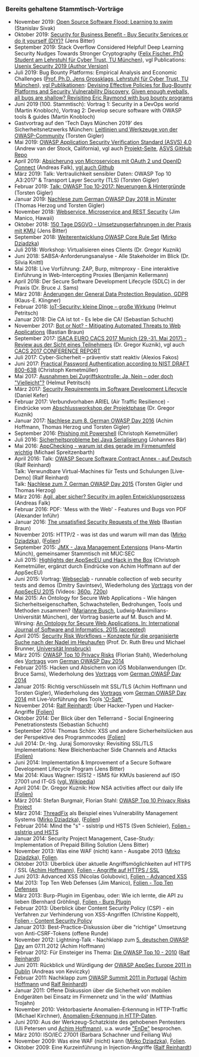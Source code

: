 ### Bereits gehaltene Stammtisch-Vorträge
<!--- Alter Direkt-Link: https://www.owasp.org/index.php?title=OWASP_German_Chapter_Stammtisch_Initiative/M%C3%BCnchen#Bereits_gehaltene_Stammtisch-Vortr.C3.A4ge --->
* November 2019: <u>[Open Source Software Flood: Learning to swim](https://wiki.owasp.org/?title=Special:Redirect/file/Software_Composition_Analysis_OWASP_Stammtisch_-_Stanislav_Sivak.pdf)</u> (Stanislav Sivak)
* Oktober 2019: <u>[Security for Business Benefit - Buy Security Services or do it yourself (DIY)?](https://wiki.owasp.org/?title=Special:Redirect/file/Security_for_Business_Benefit_-_Buy_Security_Services_or_do_it_yourself_-_Jens_Bitter.pdf)</u> (Jens Bitter)
* September 2019: Stack Overflow Considered Helpful! Deep Learning Security Nudges Towards Stronger Cryptography (<u>[Felix Fischer, PhD Student am Lehrstuhl für Cyber Trust, TU München](https://www.in.tum.de/cybertrust/members/felix-fischer/)</u>), vgl Publications: <u>[Usenix Security 2019 (Author Version)](https://www.in.tum.de/fileadmin/w00bws/cybertrust/papers/2019-USENIXSec-Fischer.pdf)</u>
* Juli 2019: Bug Bounty Platforms: Empirical Analysis and Economic Challenges (<u>[Prof. Ph.D. Jens Grossklags, Lehrstuhl für Cyber Trust, TU München](https://www.cybertrust.in.tum.de/index.php?id=101)</u>), <u>[vgl Publikationen](https://www.cybertrust.in.tum.de/index.php?id=102&L=0)</u>: <u>[Devising Effective Policies for Bug-Bounty Platforms and Security Vulnerability Discovery](https://www.jstor.org/stable/pdf/10.5325/jinfopoli.7.2017.0372.pdf)</u>, <u>[Given enough eyeballs, all bugs are shallow? Revisiting Eric Raymond with bug bounty programs](https://academic.oup.com/cybersecurity/article/3/2/81/4524054)</u> 
* Juni 2019 (100. Stammtisch): Vortrag 1: Security in a DevOps world (Martin Knobloch), Vortrag 2: Develop secure software with OWASP tools & guides (Martin Knobloch)
* Gastvortrag auf den 'Tech Days München 2019' des Sicherheitsnetzwerks München: <u>[Leitlinien und Werkzeuge von der OWASP-Community](https://wiki.owasp.org/?title=Special:Redirect/file/OWASP_Leitlinien+Werkzeuge_-_Torsten_Gigler.pdf)</u> (Torsten Gigler)
* Mai 2019: <u>[OWASP Application Security Verification Standard (ASVS) 4.0](https://wiki.owasp.org/?title=Special:Redirect/file/Application_Security_Verification_Standard_4.0_-_Andrew_van_der_Stock.pdf)</u> (Andrew van der Stock, California), vgl auch <u>[Projekt-Seite](http://www.owasp.org/index.php/Category:OWASP_Application_Security_Verification_Standard_Project)</u>, <u>[ASVS GitHub Repo](https://github.com/OWASP/ASVS/tree/master/4.0)</u>
* April 2019: <u>[Absicherung von Microservices mit OAuth 2 und OpenID Connect](https://wiki.owasp.org/?title=Special:Redirect/file/OAuth_2_and_OpenID_Connect_-_Andreas_Falk.pdf)</u> (Andreas Falk), <u>[vgl auch Github](https://github.com/andifalk/owasp-chapter-munich-04-2019)</u>
* März 2019: Talk: Vertraulichkeit sensibler Daten: OWASP Top 10 ‚A3:2017‘ & Transport Layer Security (TLS) (Torsten Gigler)
* Februar 2019: <u>[Talk: OWASP Top 10-2017: Neuerungen & Hintergründe](https://wiki.owasp.org/?title=Special:Redirect/file/OWASP_Top10_2017_Neuerungen%2BHintergruende_-_Torsten_Gigler.pdf)</u> (Torsten Gigler)
* Januar 2019: <u>[Nachlese zum German OWASP Day 2018 in Münster](https://wiki.owasp.org/?title=Special:Redirect/file/German_OWASP_Day_2018-Nachlese_-_Thomas_Herzog%2BTorsten_Gigler.pdf)</u> (Thomas Herzog und Torsten Gigler)
* November 2018: <u>[Webservice, Microservice and REST Security](https://wiki.owasp.org/?title=Special:Redirect/file/Webservice_and_Microservice_Security_-_Jim_Manico.pdf)</u> (Jim Manico, Hawaii)
* Oktober 2018: <u>[150 Tage DSGVO - Umsetzungserfahrungen in der Praxis mit KMU](https://wiki.owasp.org/?title=Special:Redirect/file/150_Tage_DSGVO_in_KMU_-_Jens_Bitter.pdf)</u> (Jens Bitter)
* September 2018: <u>[Weiterentwicklung OWASP Core Rule Set](https://wiki.owasp.org/?title=Special:Redirect/file/Weiterentwicklung_des_OWASP-ModSecurity_Core_Ruleset-20180918_-_Mirko_Dziadzka.pdf)</u> ([Mirko Dziadzka](https://mirko.dziadzka.de/))<!-- Quelle für Folien: ([Folien](http://mirko.dziadzka.de/Vortrag/owasp-crs-20180918)) -->
* Juli 2018: Workshop: Virtualisieren eines Clients (Dr. Gregor Kuznik)
* Juni 2018: SABSA-Anforderungsanalyse -  Alle Stakeholder im Blick (Dr. Silvia Knittl)
* Mai 2018: Live Vorführung: ZAP, Burp, mitmproxy - Eine interaktive Einführung in Web-Intercepting Proxies (Benjamin Kellermann)
* April 2018: Der Secure Software Development Lifecycle (SDLC) in der Praxis (Dr. Bruce J. Sams)
* März 2018: <u>[Änderungen der General Data Protection Regulation, GDPR](https://wiki.owasp.org/?title=Special:Redirect/file/The_Future_of_Data_Privacy_in_Europe_-_V2_Klaus-E_Klingner.pdf)</u> (Klaus-E. Klingner)
* Februar 2018: <u>[IoT-Security: kleine Dinge – große Wirkung](https://wiki.owasp.org/?title=Special:Redirect/file/IoT_Security_Kleine_Dinge-große_Wirkung_-_Helmut_Petritsch.pdf)</u> (Helmut Petritsch)
* Januar 2018: Die CA ist tot - Es lebe die CA! (Sebastian Schucht)
* November 2017: <u>[Bot or Not? - Mitigating Automated Threats to Web Applications](https://wiki.owasp.org/?title=Special:Redirect/file/Bot_or_Not_-_Mitigating_Automated_Threats_to_Web_Applications_-_Bastian_Braun.pdf)</u> (Bastian Braun)
* September 2017: <u>[ISACA EURO CACS 2017 Munich (29.-31. Mai 2017) - Review aus der Sicht eines Teilnehmers](https://wiki.owasp.org/?title=Special:Redirect/file/ISACA_EURO_CACS_2017_Munich-Review_aus_der_Sicht_eines_Teilnehmers_-_Dr_Gregor_Kuznik.pdf)</u> (Dr. Gregor Kuznik), vgl auch <u>[CACS 2017 CONFERENCE REPORT](https://www.isaca.org/Education/Conferences/Documents/2017-CACS-Conference-Report_mkt_eng_0617.pdf)</u>
* Juli 2017: Cyber-Sicherheit – präventiv statt reaktiv (Alexios Fakos)
* Juni 2017: <u>[Practical Password Authentication according to NIST DRAFT 800-63B](https://wiki.owasp.org/?title=Special:Redirect/file/2017-06-20_NIST_800-63B_v1.1.pdf)</u> (Christoph Kemetmüller)
* Mai 2017: <u>[Ausnahmen bei Zugriffskontrolle: Ja, Nein – oder doch "Vielleicht"?](https://wiki.owasp.org/?title=Special:Redirect/file/Break-Glass_-_Helmut_Petritsch.pdf)</u> (Helmut Petritsch)
* März 2017: <u>[Security Requirements im Software Development Lifecycle](https://wiki.owasp.org/?title=Special:Redirect/file/Security_Requirements_im_Software_Development_Lifecycle_-_Daniel_Kefer.pdf)</u> (Daniel Kefer)
* Februar 2017: Verbundvorhaben ARIEL (Air Traffic Resilience) - Eindrücke vom <u>[Abschlussworkshop der Projektphase](https://bscw.aisec.fraunhofer.de/pub/bscw.cgi/82056)</u> (Dr. Gregor Kuznik)
* Januar 2017: <u>[Nachlese zum 8. German OWASP Day 2016](https://wiki.owasp.org/?title=Special:Redirect/file/German_OWASP_Day_2016_-_Nachlese_-_Achim_Hoffmann+Thomas_Herzog+Torsten_Gigler.pdf)</u> (Achim Hoffmann, Thomas Herzog und Torsten Gigler)
* September 2016: <u>[Phishing mit Powershell](https://wiki.owasp.org/?title=Special:Redirect/file/Phishing_mit_Powershell_-_Christoph_Kemetmueller.pdf)</u> (Christoph Kemetmüller)
* Juli 2016: <u>[Sicherheitsprobleme bei Java Serialisierung](https://wiki.owasp.org/?title=Special:Redirect/file/Java_Deserialisierung_-_Johannes_Baer.pdf)</u> (Johannes Bär)
* Mai 2016: <u>[AppChecking - warum ist dies gerade im Firmenumfeld wichtig](https://wiki.owasp.org/?title=Special:Redirect/file/Why_Organisations_should_rely_on_Mobile_AppTesting_-_Michael_Spreitzenbarth+Jennifer_Bombien.pdf)</u> (Michael Spreitzenbarth)
* April 2016: Talk: <u>[OWASP Secure Software Contract Annex - auf Deutsch](https://wiki.owasp.org/?title=Special:Redirect/file/OWASP_Secure_Software_Contract_Annex_auf_Deutsch_-_Ralf_Reinhardt.pdf)</u> (Ralf Reinhard)<br>Talk: Verwundbare Virtual-Machines für Tests und Schulungen [Live-Demo] (Ralf Reinhard)<br>Talk: <u>[Nachlese zum 7. German OWASP Day 2015](https://wiki.owasp.org/?title=Special:Redirect/file/German_OWASP_Day_2015_-_Nachlese_-_Torsten_Gigler+Thomas_Herzog.pdf)</u> (Torsten Gigler und Thomas Herzog)
* März 2016: <u>[Agil, aber sicher? Security im agilen Entwicklungsprozess](https://wiki.owasp.org/?title=Special:Redirect/file/Agil_aber_sicher_owasp_muenchen_-_Andreas_Falk.pdf)</u> (Andreas Falk)
* Februar 2016: PDF: 'Mess with the Web' - Features und Bugs von PDF (Alexander Inführ)
* Januar 2016: <u>[The unsatisfied Security Requests of the Web](https://wiki.owasp.org/?title=Special:Redirect/file/The_unsatisfied_Security_Requests_of_the_Web_-_Bastian_Braun.pdf)</u> (Bastian Braun)
* November 2015: HTTP/2 - was ist das und warum will man das  ([Mirko Dziadzka](https://mirko.dziadzka.de/)), ([Folien](http://mirko.dziadzka.de/Vortrag/owasp-http2-20151117))
* September 2015: <u>[JMX - Java Management Extensions](https://wiki.owasp.org/?title=Special:Redirect/file/JMX_-_Java_Management_Extensions_-_Hans-Martin_Muench.pdf)</u> (Hans-Martin Münch), gemeinsamer Stammtisch mit MUC:SEC
* Juli 2015: <u>[Highlights der AppSecEU und Hack in the Box](https://wiki.owasp.org/?title=Special:Redirect/file/Highlights_der_AppSecEU_und_Hack_in_the_Box_-_Christoph_Kemetmueller.pdf)</u> (Christoph Kemetmüller, ergänzt durch Eindrücke von Achim Hoffmann auf der AppSecEU)
* Juni 2015: Vortrag: [Webseclab](https://github.com/yahoo/webseclab) - runnable collection of web security tests and demos (Dmitry Savintsev), Wiederholung des [Vortrags](http://de.slideshare.net/dimisec/badneedles) von der [AppSecEU 2015](https://2015.appsec.eu/talks/) (Videos: [360p](https://www.its.fh-muenster.de/owasp-appseceu/2015/videos/OWASP-AppsecEU15-DmitrySavintsev-FindingBadNeedlesOnAWorldwideScale_360p.mp4), [720p](https://www.its.fh-muenster.de/owasp-appseceu/2015/videos/OWASP-AppsecEU15-DmitrySavintsev-FindingBadNeedlesOnAWorldwideScale_720p.mp4))
* Mai 2015: An Ontology for Secure Web Applications - Wie hängen Sicherheitseigenschaften, Schwachstellen, Bedrohungen, Tools und Methoden zusammen? ([Marianne Busch](http://www.pst.ifi.lmu.de/Personen/team/busch), Ludwig-Maximilians-Universität München), der Vortrag basierte auf M. Busch and M. Wirsing: [An Ontology for Secure Web Applications. In: International Journal of Software and Informatics, 2015 (accepted)](http://www.pst.ifi.lmu.de/~busch/pub/2015SecWAOdraft.pdf)
* April 2015: <u>[Security Risk Workflows – Konzepte für die organisierte Suche nach der Nadel im Heuhaufen](https://wiki.owasp.org/?title=Special:Redirect/file/Security_Risk_Workflows_-_Prof_Dr_Ruth_Breu+Michael_Brunner.pdf)</u> (Prof. Dr. Ruth Breu und Michael Brunner, <u>[Universität Innsbruck](http://informatik.uibk.ac.at))</u>
* März 2015: <u>[OWASP Top 10 Privacy Risks](OWASP_Top_10_Privacy_Risks_Project)</u> (Florian Stahl), Wiederholung des <u>[Vortrags](https://wiki.owasp.org/?title=Special:Redirect/file/Top10PrivacyRisks_IAPP_Summit_2015.pdf)</u> vom <u>[German OWASP Day 2014](German_OWASP_Day_2014)</u>
* Februar 2015: Hacken und Absichern von iOS Mobilanwendungen (Dr. Bruce Sams), Wiederholung des <u>[Vortrags](https://wiki.owasp.org/?title=Special:Redirect/file/Securing_iOSApps_-_Bruce_Sams.pdf)</u> vom <u>[German OWASP Day 2014](German_OWASP_Day_2014)</u>
* Januar 2015: Richtig verschlüsseln mit SSL/TLS (Achim Hoffmann und Torsten Gigler), Wiederholung des <u>[Vortrags](https://wiki.owasp.org/?title=Special:Redirect/file/Richtig_verschluesseln_mit_SSL+TLS_-_Achim_Hoffmann+Torsten_Gigler.pdf)</u> vom <u>[German OWASP Day 2014](German_OWASP_Day_2014)</u> mit Live-Vorführung des Tools <u>['O-Saft'](O-Saft)</u>
* November 2014: [Ralf Reinhardt](https://wiki.owasp.org/index.php/User:Ralf_Reinhardt): Über Hacker-Typen und Hacker-Angriffe [(Folien)](https://wiki.owasp.org/?title=Special:Redirect/file/141112_CS-Tag_7.pdf)
* Oktober 2014: Der Blick über den Tellerrand - Social Engineering Penetrationstests (Sebastian Schucht)
* September 2014: Thomas Schön: XSS und andere Sicherheitslücken aus der Perspektive des Programmcodes [(Folien)](https://wiki.owasp.org/?title=Special:Redirect/file/Vortrag-OWASPStammtischSep2014.pdf)
* Juli 2014: Dr.-Ing. Juraj Somorovsky: Revisiting SSL/TLS Implementations: New Bleichenbacher Side Channels and Attacks [(Folien)](https://wiki.owasp.org/?title=Special:Redirect/file/2014-07-bleichenbacher-ssl.pdf)
* Juni 2014: Implementation & Improvement of a Secure Software Development Lifecycle Program (Jens Bitter)
* Mai 2014: Klaus Wagner: ISIS12 - ISMS für KMUs basierend auf ISO 27001 und IT-GS ([vgl. Wikipedia](http://de.wikipedia.org/wiki/ISIS12))
* April 2014: Dr. Gregor Kuznik: How NSA activities affect our daily life [(Folien)](https://wiki.owasp.org/?title=Special:Redirect/file/How_NSA_activities_affect_our_daily_life_handout.pdf‎)
* März 2014: Stefan Burgmair, Florian Stahl: [OWASP Top 10 Privacy Risks Project](https://www.owasp.org/index.php/OWASP_Top_10_Privacy_Risks_Project)
* März 2014: [ThreadFix](https://github.com/denimgroup/threadfix) als Beispiel eines Vulnerability Management Systems ([Mirko Dziadzka](https://mirko.dziadzka.de/)), ([Folien](http://mirko.dziadzka.de/Vortrag/owasp-threadfix-20140318))
* Februar 2014: Mind the "s" - sslstrip und HSTS (Sven Schleier), [Folien - sslstrip und HSTS](https://wiki.owasp.org/?title=Special:Redirect/file/Folien-sslstrip-HSTS.pdf‎)
* Januar 2014: Security Project Management, Case-Study: Implementation of Prepaid Billing Solution (Jens Bitter)
* November 2013: Was eine WAF (nicht) kann - Ausgabe 2013  ([Mirko Dziadzka](https://mirko.dziadzka.de/)), [Folien](https://mirko.dziadzka.de/Vortrag/owasp-waf-20131119).
* Oktober 2013: Überblick über aktuelle Angriffsmöglichkeiten auf HTTPS / SSL ([Achim Hoffmann](https://wiki.owasp.org/index.php/User:Achim)), [Folien - Angriffe auf HTTPS / SSL](https://wiki.owasp.org/?title=Special:Redirect/file/SSL-in-der-Praxis_OWASP-Stammtisch-Muenchen.pdf‎)
* Juni 2013: Advanced XSS (Nicolas Golubovic), [Folien - Advanced XSS](https://wiki.owasp.org/?title=Special:Redirect/file/Advanced_XSS.pdf‎)
* Mai 2013: Top Ten Web Defenses (Jim Manico), [Folien - Top Ten Defenses](https://wiki.owasp.org/?title=Special:Redirect/file/Top_Ten_Defenses_v9.ppt)
* März 2013: Burp-Plugin im Eigenbau, oder: Wie ich lernte, die API zu lieben (Bernhard Gröhling), [Folien - Burp Plugin](https://wiki.owasp.org/?title=Special:Redirect/file/OWASP_MUC_Burp_Plugin.pdf)
* Februar 2013: Überblick über Content Security Policy (CSP) - ein Verfahren zur Verhinderung von XSS-Angriffen (Christine Koppelt), [Folien - Content Security Policy](https://wiki.owasp.org/?title=Special:Redirect/file/OWASP_MUC_csp_lightning-talk.pdf)
* Januar 2013: Best-Practice-Diskussion über die "richtige" Umsetzung von Anti-CSRF-Tokens (offene Runde)
* November 2012: Lightning-Talk - Nachklapp zum [5. deutschen OWASP Day](https://www.owasp.org/index.php/German_OWASP_Day_2012) am 07.11.2012 (Achim Hoffmann)
* Februar 2012: Für Einsteiger ins Thema: [Die OWASP Top 10 - 2010](http://www.owasp.de/top10) ([Ralf Reinhardt](https://wiki.owasp.org/index.php/User:Ralf_Reinhardt))
* Juni 2011: Rückblick und Würdigung der [OWASP AppSec Europe 2011 in Dublin](https://www.owasp.org/index.php/AppSecEU2011) (Andreas von Keviczky)
* Februar 2011: Nachklapp zum [OWASP Summit 2011 in Portugal](http://www.owasp.org/index.php/Summit_2011/Summit_Results_Summary) ([Achim Hoffmann](https://wiki.owasp.org/index.php/User:Achim) und [Ralf Reinhardt](https://wiki.owasp.org/index.php/User:Ralf_Reinhardt))
* Januar 2011: Offene Diskussion über die Sicherheit von mobilen Endgeräten bei Einsatz im Firmennetz und 'in the wild' (Matthias Trojahn)
* November 2010: Vektorbasierte Anomalien-Erkennung in HTTP-Traffic (Michael Kirchner), [Anomalien-Erkennung in HTTP-Daten](https://wiki.owasp.org/?title=Special:Redirect/file/Thesis_Anomalieerkennung_in_HTTP-Daten.pdf).
* Juni 2010: Aus der Werkzeug-Schatzkiste des gehobenen Pentesters (Uli Petersen und [Achim Hoffmann](https://wiki.owasp.org/index.php/User:Achim)), u.a. wurde ["EnDe"](http://www.owasp.org/index.php/Category:OWASP_EnDe) besprochen.
* März 2010: ISO/IEC 27001 (Barbara Schachner und Feiliang Wu)
* November 2009: Was eine WAF (nicht) kann ([Mirko Dziadzka](https://mirko.dziadzka.de/)), [Folien](https://mirko.dziadzka.de/Vortrag/owasp-waf-20091124.pdf).
* Oktober 2009: Eine Kurzeinführung in Injection-Angriffe ([Ralf Reinhardt](https://wiki.owasp.org/index.php/User:Ralf_Reinhardt))
